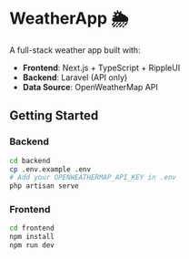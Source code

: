 # WeatherApp 🌦️

A full-stack weather app built with:

- **Frontend**: Next.js + TypeScript + RippleUI
- **Backend**: Laravel (API only)
- **Data Source**: OpenWeatherMap API

## Getting Started

### Backend

```bash
cd backend
cp .env.example .env
# Add your OPENWEATHERMAP_API_KEY in .env
php artisan serve
```

### Frontend

```bash
cd frontend
npm install
npm run dev
```
